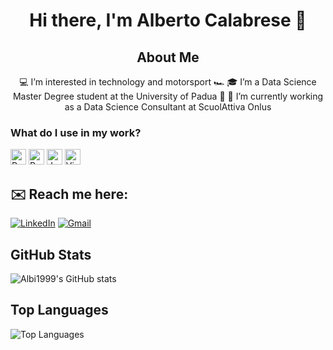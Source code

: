 <div align="center">

# Hi there, I'm Alberto Calabrese 👋

## About Me
💻 I’m interested in technology and motorsport 🏎️
🎓 I’m a Data Science Master Degree student at the University of Padua 🏫
🔭 I’m currently working as a Data Science Consultant at ScuolAttiva Onlus

</div>

### What do I use in my work?
<p>
  <img alt="R" src="https://img.shields.io/badge/R-276DC3?logo=r&logoColor=white&style=plastic" height="25"/>
  <img alt="Python" src="https://img.shields.io/badge/Python-3776AB?logo=python&logoColor=white&style=plastic" height="25"/>
  <img alt="Jupyter" src="https://img.shields.io/badge/Jupyter-F37626?logo=Jupyter&logoColor=white&style=plastic" height="25"/>
  <img alt="Visual Studio Code" src="https://img.shields.io/badge/Visual Studio Code-007ACC?logo=VisualStudioCode&logoColor=white&style=plastic" height="25"/>
</p>

</div>

##  ✉️ Reach me here:
[![LinkedIn](https://img.shields.io/badge/LinkedIn-0077B5?style=for-the-badge&logo=linkedin&logoColor=white)]([www.linkedin.com/in/alberto-calabrese1999](https://www.linkedin.com/in/alberto-calabrese1999/))
[![Gmail](https://img.shields.io/badge/Gmail-D14836?style=for-the-badge&logo=gmail&logoColor=white)](mailto:albertocalabrese99@gmail.com)

</div>

## GitHub Stats

![Albi1999's GitHub stats](https://github-readme-stats.vercel.app/api?username=Albi1999&show_icons=true&theme=radical)

</div>

## Top Languages

![Top Languages](https://github-readme-stats.vercel.app/api/top-langs/?username=Albi1999&layout=compact&theme=radical)
